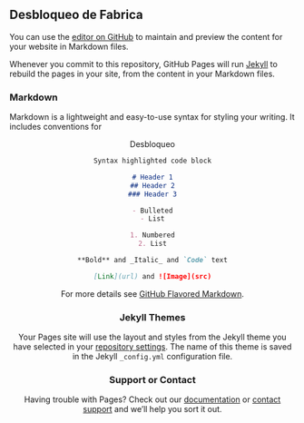 ## Desbloqueo de Fabrica

You can use the [editor on GitHub](https://github.com/MovilCentro/desbloqueo/edit/master/index.md) to maintain and preview the content for your website in Markdown files.

Whenever you commit to this repository, GitHub Pages will run [Jekyll](https://jekyllrb.com/) to rebuild the pages in your site, from the content in your Markdown files.

### Markdown

Markdown is a lightweight and easy-to-use syntax for styling your writing. It includes conventions for

<html> 
<header> Desbloqueo <header/>
<Body> <div class="cognito">
<script src="https://services.cognitoforms.com/s/D0fKCUsrW0C3XEU97s6Nww"></script>
<script>Cognito.load("forms", { id: "1" });</script>
</div> <Body/>
<html/>

```markdown
Syntax highlighted code block

# Header 1
## Header 2
### Header 3

- Bulleted
- List

1. Numbered
2. List

**Bold** and _Italic_ and `Code` text

[Link](url) and ![Image](src)
```

For more details see [GitHub Flavored Markdown](https://guides.github.com/features/mastering-markdown/).

### Jekyll Themes

Your Pages site will use the layout and styles from the Jekyll theme you have selected in your [repository settings](https://github.com/MovilCentro/desbloqueo/settings). The name of this theme is saved in the Jekyll `_config.yml` configuration file.

### Support or Contact

Having trouble with Pages? Check out our [documentation](https://help.github.com/categories/github-pages-basics/) or [contact support](https://github.com/contact) and we’ll help you sort it out.
